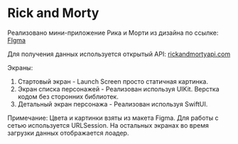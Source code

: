 # Rick and Morty

Реализовано мини-приложение Рика и Морти из дизайна по ссылке: [FIgma](https://www.figma.com/file/JUuVDTfYCwDeuY1EsR76qH/Untitled?type=design&node-id=0%3A1&mode=design&t=BauCEhk5b3S1ckXO-1
)

Для получения данных используется открытый API: [rickandmortyapi.com](https://rickandmortyapi.com/api)

Экраны:
1. Стартовый экран - Launch Screen просто статичная картинка.
2. Экран списка персонажей - Реализован используя UIKit. Верстка кодом без сторонних библиотек.
3. Детальный экран персонажа - Реализован используя SwiftUI.

Примечание: Цвета и картинки взяты из макета Figma. Для работы с сетью используется URLSession. На остальных экранах во время загрузки данных отображается лоадер.
